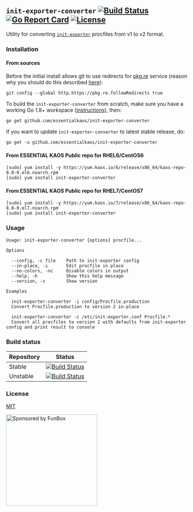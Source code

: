 ## `init-exporter-converter` [![Build Status](https://travis-ci.org/funbox/init-exporter-converter.svg?branch=master)](https://travis-ci.org/funbox/init-exporter-converter) [![Go Report Card](https://goreportcard.com/badge/github.com/funbox/init-exporter-converter)](https://goreportcard.com/report/github.com/funbox/init-exporter-converter) [![License](https://gh.kaos.io/mit.svg)](LICENSE)

Utility for converting [`init-exporter`](https://github.com/funbox/init-exporter) procfiles from v1 to v2 format.

### Installation

#### From sources

Before the initial install allows git to use redirects for [pkg.re](https://github.com/essentialkaos/pkgre) service (reason why you should do this described [here](https://github.com/essentialkaos/pkgre#git-support)):

```
git config --global http.https://pkg.re.followRedirects true
```

To build the `init-exporter-converter` from scratch, make sure you have a working Go 1.8+ workspace ([instructions](https://golang.org/doc/install)), then:

```
go get github.com/essentialkaos/init-exporter-converter
```

If you want to update `init-exporter-converter` to latest stable release, do:

```
go get -u github.com/essentialkaos/init-exporter-converter
```

#### From ESSENTIAL KAOS Public repo for RHEL6/CentOS6

```
[sudo] yum install -y https://yum.kaos.io/6/release/x86_64/kaos-repo-8.0-0.el6.noarch.rpm
[sudo] yum install init-exporter-converter
```

#### From ESSENTIAL KAOS Public repo for RHEL7/CentOS7

```
[sudo] yum install -y https://yum.kaos.io/7/release/x86_64/kaos-repo-8.0-0.el7.noarch.rpm
[sudo] yum install init-exporter-converter
```

### Usage

```
Usage: init-exporter-converter {options} procfile...

Options

  --config, -c file    Path to init-exporter config
  --in-place, -i       Edit procfile in place
  --no-colors, -nc     Disable colors in output
  --help, -h           Show this help message
  --version, -v        Show version

Examples

  init-exporter-converter -i config/Procfile.production
  Convert Procfile.production to version 2 in-place

  init-exporter-converter -c /etc/init-exporter.conf Procfile.*
  Convert all procfiles to version 2 with defaults from init-exporter config and print result to console

```

### Build status

| Repository | Status |
|------------|--------|
| Stable | [![Build Status](https://travis-ci.org/funbox/init-exporter-converter.svg?branch=master)](https://travis-ci.org/funbox/init-exporter-converter) |
| Unstable | [![Build Status](https://travis-ci.org/funbox/init-exporter-converter.svg?branch=develop)](https://travis-ci.org/funbox/init-exporter-converter) |

### License

[MIT](LICENSE)

<a href="https://funbox.ru"><img src="https://funbox.ru/badges/sponsored_by_funbox.svg" alt="Sponsored by FunBox" width=250 /></a>
